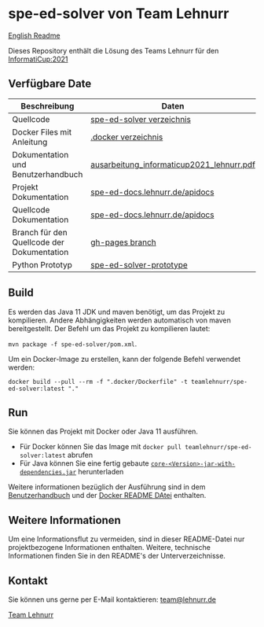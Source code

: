# spe-ed-solver von Team Lehnurr

[English Readme](README.md)

Dieses Repository enthält die Lösung des Teams Lehnurr für den [InformatiCup:2021](https://github.com/informatiCup/informatiCup2021)

## Verfügbare Date

| Beschreibung                               | Daten                                                                                              |
| ------------------------------------------ | -------------------------------------------------------------------------------------------------- |
| Quellcode                                  | [spe-ed-solver verzeichnis](spe-ed-solver)                                                         |
| Docker Files mit Anleitung                 | [.docker verzeichnis](.docker)                                                                     |
| Dokumentation und Benutzerhandbuch         | [ausarbeitung_informaticup2021_lehnurr.pdf](elaboration/ausarbeitung_informaticup2021_lehnurr.pdf) |
| Projekt Dokumentation                      | [spe-ed-docs.lehnurr.de/apidocs](https://spe-ed-docs.lehnurr.de/index.html)                        |
| Quellcode Dokumentation                    | [spe-ed-docs.lehnurr.de/apidocs](https://spe-ed-docs.lehnurr.de/apidocs/index.html)                |
| Branch für den Quellcode der Dokumentation | [gh-pages branch](https://github.com/Lehnurr/spe-ed-solver/tree/gh-pages)                          |
| Python Prototyp                            | [spe-ed-solver-prototype](https://github.com/Lehnurr/spe-ed-solver-prototype)                      |

## Build

Es werden das Java 11 JDK und maven benötigt, um das Projekt zu kompilieren. Andere Abhängigkeiten werden automatisch von maven bereitgestellt.
Der Befehl um das Projekt zu kompilieren lautet:

`mvn package -f spe-ed-solver/pom.xml`.

Um ein Docker-Image zu erstellen, kann der folgende Befehl verwendet werden:

`docker build --pull --rm -f ".docker/Dockerfile" -t teamlehnurr/spe-ed-solver:latest "."`

## Run

Sie können das Projekt mit Docker oder Java 11 ausführen.

- Für Docker können Sie das Image mit `docker pull teamlehnurr/spe-ed-solver:latest` abrufen
- Für Java können Sie eine fertig gebaute [`core-<Version>-jar-with-dependencies.jar`](https://github.com/Lehnurr/spe-ed-solver/releases) herunterladen

Weitere informationen bezüglich der Ausführung sind in dem [Benutzerhandbuch](elaboration/ausarbeitung_informaticup2021_lehnurr.pdf) und der [Docker README DAtei](/.docker) enthalten.

## Weitere Informationen

Um eine Informationsflut zu vermeiden, sind in dieser README-Datei nur projektbezogene Informationen enthalten. Weitere, technische Informationen finden Sie in den README's der Unterverzeichnisse.

## Kontakt

Sie können uns gerne per E-Mail kontaktieren: [team@lehnurr.de](mailto:team@lehnurr.de)

[Team Lehnurr](https://team.lehnurr.de)
